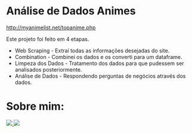 <h1><b>Análise de Dados Animes</b></h1>
<p><a href="http://myanimelist.net/topanime.php">http://myanimelist.net/topanime.php</a></p>
<p>Este projeto foi feito em 4 etapas.</p>
<ul>
    <li> Web Scraping - Extraí todas as informações desejadas do site.</li>
    <li> Combination - Combinei os dados e os converti para um dataframe.</li>
    <li> Limpeza dos Dados - Tratamento dos dados para que pudessem ser analisados posteriormente.</li>
    <li> Análise de Dados - Respondendo perguntas de negócios através dos dados.</li>
</ul>
  <h1> Sobre mim: </h1>
  <a href="https://www.linkedin.com/in/airton-f-225784255/">
  <img src="https://user-images.githubusercontent.com/110841289/224358942-846f52a8-6945-49ca-8aa7-6719b2f1c603.png">
  </a>
  <a href="https://www.instagram.com/faa_bry/">
  <img src="https://user-images.githubusercontent.com/110841289/224359564-da97e372-92b5-4229-9d73-eee2779e16c4.png">
  </a>
</body>
</html>




